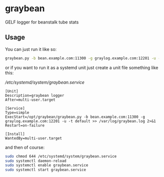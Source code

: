 # graybean
GELF logger for beanstalk tube stats

## Usage
You can just run it like so:

```sh
graybean.py -b bean.example.com:11300 -g graylog.example.com:12201 -u -t default
```

or if you want to run it as a systemd unit just create a unit file something like this:

_/etc/systemd/system/graybean.service_
```
[Unit]
Description=graybean logger
After=multi-user.target

[Service]
Type=simple
ExecStart=/opt/graybean/graybean.py -b bean.example.com:11300 -g graylog.example.com:12201 -u -t default >> /var/log/graybean.log 2>&1
Restart=on-failure

[Install]
WantedBy=multi-user.target
```

and then of course:
```sh
sudo chmod 644 /etc/systemd/system/graybean.service
sudo systemctl daemon-reload
sudo systemctl enable graybean.service
sudo systemctl start graybean.service
```
